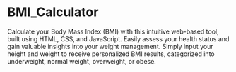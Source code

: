 # BMI_Calculator
Calculate your Body Mass Index (BMI) with this intuitive web-based tool, built using HTML, CSS, and JavaScript. Easily assess your health status and gain valuable insights into your weight management. Simply input your height and weight to receive personalized BMI results, categorized into underweight, normal weight, overweight, or obese.
